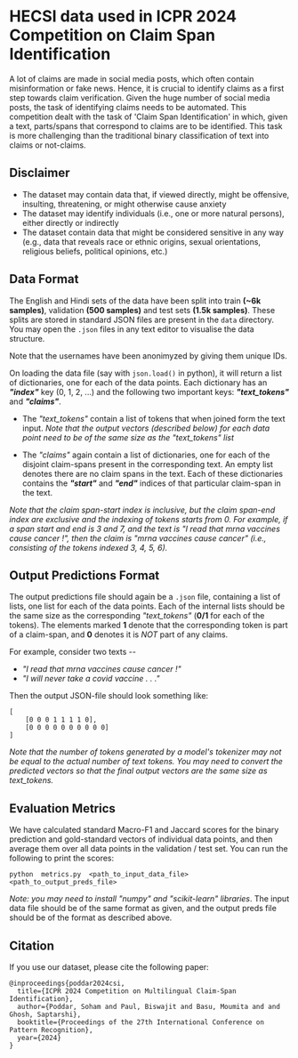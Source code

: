 # HECSI data used in ICPR 2024 Competition on Claim Span Identification

A lot of claims are made in social media posts, which often contain misinformation or fake news. Hence, it is crucial to identify claims as a first step towards claim verification. Given the huge number of social media posts, the task of identifying claims needs to be automated. This competition dealt with the task of 'Claim Span Identification' in which, given a text, parts/spans that correspond to claims are to be identified. This task is more challenging than the traditional binary classification of text into claims or not-claims.

## Disclaimer
- The dataset may contain data that, if viewed directly, might be offensive, insulting, threatening, or might otherwise cause anxiety
- The dataset may identify individuals (i.e., one or more natural persons), either directly or indirectly
- The dataset contain data that might be considered sensitive in any way (e.g., data that reveals race or ethnic origins, sexual orientations, religious beliefs, political opinions, etc.)

## Data Format
The English and Hindi sets of the data have been split into train **(~6k samples)**, validation **(500 samples)** and test sets **(1.5k samples)**. These splits are stored in standard JSON files are present in the ```data``` directory. You may open the ```.json``` files in any text editor to visualise the data structure. 

Note that the usernames have been anonimyzed by giving them unique IDs.

On loading the data file (say with ```json.load()``` in python), it will return a list of dictionaries, one for each of the data points. Each dictionary has an ***"index"*** key (0, 1, 2, ...) and the following two important keys: ***"text_tokens"*** and ***"claims"***.

- The *"text_tokens"* contain a list of tokens that when joined form the text input. 
*Note that the output vectors (described below) for each data point need to be of the same size as the "text_tokens" list*

- The *"claims"* again contain a list of dictionaries, one for each of the disjoint claim-spans present in the corresponding text. An empty list denotes there are no claim spans in the text.
Each of these dictionaries contains the ***"start"*** and ***"end"*** indices of that particular claim-span in the text. 

*Note that the claim span-start index is inclusive, but the claim span-end index are exclusive and the indexing of tokens starts from 0. For example, if a span start and end is 3 and 7, and the text is "I read that mrna vaccines cause cancer !", then the claim is "mrna vaccines cause cancer" (i.e., consisting of the tokens indexed 3, 4, 5, 6).*


## Output Predictions Format
The output predictions file should again be a ```.json``` file, containing a list of lists, one list for each of the data points. Each of the internal lists should be the same size as the corresponding *"text_tokens"* (**0/1** for each of the tokens). The elements marked **1** denote that the corresponding token is part of a claim-span, and **0** denotes it is *NOT* part of any claims. 

For example, consider two texts -- 
- *"I  read  that  mrna  vaccines  cause  cancer  !"* 
- *"I  will  never  take  a  covid  vaccine  .  .  ."* 

Then the output JSON-file should look something like:
```
[
    [0 0 0 1 1 1 1 0], 
    [0 0 0 0 0 0 0 0 0 0]
]
```

*Note that the number of tokens generated by a model's tokenizer may not be equal to the actual number of text tokens. You may need to convert the predicted vectors so that the final output vectors are the same size as text_tokens.*


## Evaluation Metrics
We have calculated standard Macro-F1 and Jaccard scores for the binary prediction and gold-standard vectors of individual data points, and then average them over all data points in the validation / test set.
You can run the following to print the scores:

```python  metrics.py  <path_to_input_data_file>  <path_to_output_preds_file>```

*Note: you may need to install "numpy" and "scikit-learn" libraries*. 
The input data file should be of the same format as given, and the output preds file should be of the format as described above.

## Citation
If you use our dataset, please cite the following paper:
```
@inproceedings{poddar2024csi,
  title={ICPR 2024 Competition on Multilingual Claim-Span Identification},
  author={Poddar, Soham and Paul, Biswajit and Basu, Moumita and and Ghosh, Saptarshi},
  booktitle={Proceedings of the 27th International Conference on Pattern Recognition},
  year={2024}
}
```


